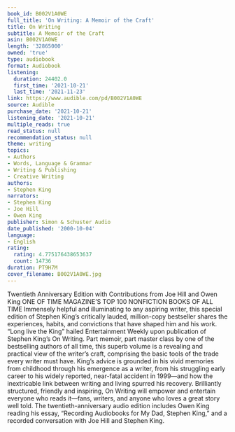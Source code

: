 ```yaml
---
book_id: B002V1A0WE
full_title: 'On Writing: A Memoir of the Craft'
title: On Writing
subtitle: A Memoir of the Craft
asin: B002V1A0WE
length: '32865000'
owned: 'true'
type: audiobook
format: Audiobook
listening:
  duration: 24402.0
  first_time: '2021-10-21'
  last_time: '2021-11-23'
link: https://www.audible.com/pd/B002V1A0WE
source: Audible
purchase_date: '2021-10-21'
listening_date: '2021-10-21'
multiple_reads: true
read_status: null
recommendation_status: null
theme: writing
topics:
- Authors
- Words, Language & Grammar
- Writing & Publishing
- Creative Writing
authors:
- Stephen King
narrators:
- Stephen King
- Joe Hill
- Owen King
publisher: Simon & Schuster Audio
date_published: '2000-10-04'
language:
- English
rating:
  rating: 4.775176438653637
  count: 14736
duration: PT9H7M
cover_filename: B002V1A0WE.jpg
---
```

Twentieth Anniversary Edition with Contributions from Joe Hill and Owen King  ONE OF TIME MAGAZINE’S TOP 100 NONFICTION BOOKS OF ALL TIME  Immensely helpful and illuminating to any aspiring writer, this special edition of Stephen King’s critically lauded, million-copy bestseller shares the experiences, habits, and convictions that have shaped him and his work.
“Long live the King” hailed Entertainment Weekly upon publication of Stephen King’s On Writing. Part memoir, part master class by one of the bestselling authors of all time, this superb volume is a revealing and practical view of the writer’s craft, comprising the basic tools of the trade every writer must have. King’s advice is grounded in his vivid memories from childhood through his emergence as a writer, from his struggling early career to his widely reported, near-fatal accident in 1999—and how the inextricable link between writing and living spurred his recovery. Brilliantly structured, friendly and inspiring, On Writing will empower and entertain everyone who reads it—fans, writers, and anyone who loves a great story well told.  The twentieth-anniversary audio edition includes Owen King reading his essay, “Recording Audiobooks for My Dad, Stephen King,” and a recorded conversation with Joe Hill and Stephen King.

